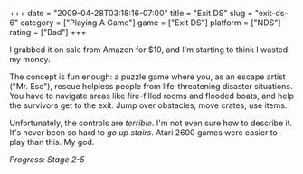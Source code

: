 +++
date = "2009-04-28T03:18:16-07:00"
title = "Exit DS"
slug = "exit-ds-6"
category = ["Playing A Game"]
game = ["Exit DS"]
platform = ["NDS"]
rating = ["Bad"]
+++

I grabbed it on sale from Amazon for $10, and I'm starting to think I wasted my money.

The concept is fun enough: a puzzle game where you, as an escape artist ("Mr. Esc"), rescue helpless people from life-threatening disaster situations.  You have to navigate areas like fire-filled rooms and flooded boats, and help the survivors get to the exit.  Jump over obstacles, move crates, use items.

Unfortunately, the controls are <i>terrible</i>.  I'm not even sure how to describe it.  It's never been so hard to <i>go up stairs</i>.  Atari 2600 games were easier to play than this.  My god.

<i>Progress: Stage 2-5</i>